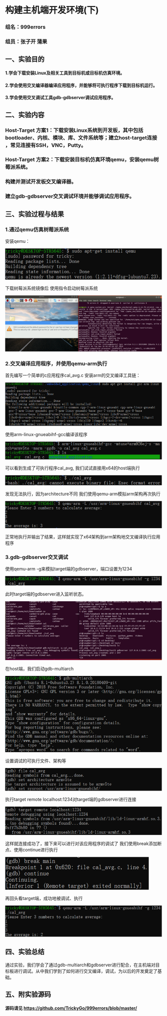 # 构建主机端开发环境(下)

### 组名：999errors
### 组员：张子开 蒲果

## 一、实验目的
#### 1.学会下载安装Linux及相关工具到目标机或目标机仿真环境。  
#### 2.学会使用交叉编译器编译应用程序，并能够将可执行程序下载到目标机运行。 
#### 3.学会使用交叉调试工具gdb-gdbserver调试应用程序。 

## 二、实验内容
### Host-Target 方案1：下载安装Linux系统到开发板，其中包括bootloader、内核、模块、库、文件系统等；建立host-target连接 ，常见连接有SSH，VNC，Putty。 
### Host-Target 方案2：下载安装目标机仿真环境qemu，安装qemu树莓派系统。
### 构建并测试开发板交叉编译器。 
### 建立gdb-gdbserver交叉调试环境并能够调试应用程序。 

## 三、实验过程与结果

### 1.通过qemu仿真树莓派系统
安装qemu：

![img](./img/install_qemu.png)

下载树莓派系统镜像后 使用指令启动树莓派系统

![img](./img/start.png)

### 2.交叉编译应用程序，并使用qemu-arm执行

首先编写一个简单的c应用程序cal_avg.c
安装arm的交叉编译工具链：

![img](./img/install_gcc-arm-linux-gnueabi.png)

使用arm-linux-gnueabihf-gcc编译该程序

![img](./img/1.png)

可以看到生成了可执行程序cal_avg, 我们试试直接用x64的host端执行

![img](./img/2.png)

发现无法执行，因为architecture不同
我们使用qemu-arm模拟arm架构再次执行

![img](./img/3.png)

正常地执行并输出了结果，这样就实现了x64架构到arm架构地交叉编译执行应用程序
### 3.gdb-gdbserver交叉调试
使用qemu-arm -g来模拟target端的gdbserver，端口设置为1234

![img](./img/4.png)

此时target端的gdbserver进入监听状态。

![img](./img/listen.png)

在host端，我们启动gdb-multiarch

![img](./img/6.png)

设置调试的可执行文件、架构等

![img](./img/7.png)

执行target remote localhost:1234对target端的gdbserver进行连接

![img](./img/8.png)

这样就连接成功了，接下来可以进行对该应用程序的调试了
我们使用break添加断点、使用continue进行执行

![img](./img/9.png)

再回头看target端，成功地被调试、执行

![img](./img/5.png)
## 四、实验总结
通过实验，我们学会了通过gdb-multiarch和gdbserver进行配合，在主机端对目标板进行调试。从中我们学到了如何进行交叉编译，调试，为以后的开发奠定了基础。


## 五、附实验源码

#### 源码请见 https://github.com/TrickyGo/999errors/blob/master/
